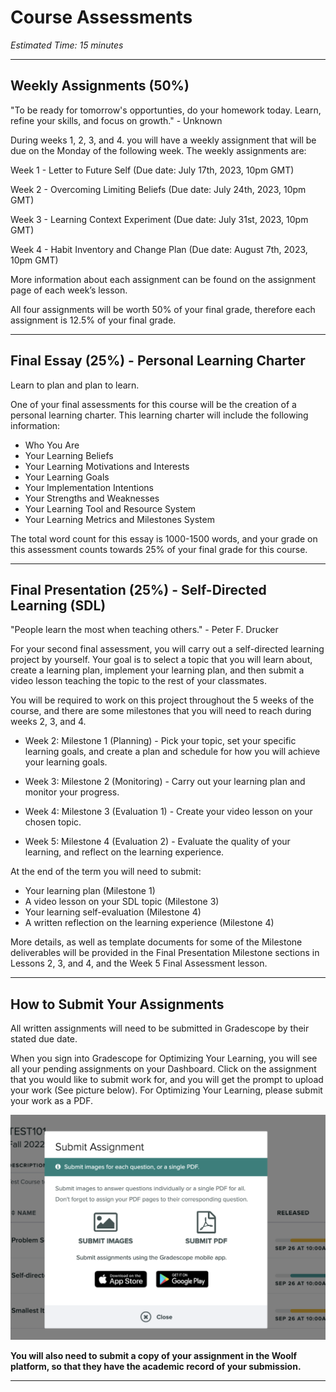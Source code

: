 # Course Assessments

*Estimated Time: 15 minutes*

---

## **Weekly Assignments (50%)**

<aside>
"To be ready for tomorrow's opportunties, do your homework today. Learn, refine your skills, and focus on growth." - Unknown
</aside>
 
During weeks 1, 2, 3, and 4. you will have a weekly assignment that will be due on the Monday of the following week. The weekly assignments are:

Week 1 - Letter to Future Self (Due date: July 17th, 2023, 10pm GMT)

Week 2 - Overcoming Limiting Beliefs (Due date: July 24th, 2023, 10pm GMT)

Week 3 - Learning Context Experiment (Due date: July 31st, 2023, 10pm GMT)

Week 4 - Habit Inventory and Change Plan (Due date: August 7th, 2023, 10pm GMT)

More information about each assignment can be found on the assignment page of each week’s lesson.

All four assignments will be worth 50% of your final grade, therefore each assignment is 12.5% of your final grade. 

---

## **Final Essay (25%) - Personal Learning Charter**

<aside>
Learn to plan and plan to learn.
</aside>

One of your final assessments for this course will be the creation of a personal learning charter. This learning charter will include the following information: 

- Who You Are
- Your Learning Beliefs
- Your Learning Motivations and Interests
- Your Learning Goals
- Your Implementation Intentions
- Your Strengths and Weaknesses
- Your Learning Tool and Resource System 
- Your Learning Metrics and Milestones System

The total word count for this essay is 1000-1500 words, and your grade on this assessment counts towards 25% of your final grade for this course.

---

## **Final Presentation (25%) - Self-Directed Learning (SDL)**

<aside>
"People learn the most when teaching others." - Peter F. Drucker
</aside>

For your second final assessment, you will carry out a self-directed learning project by yourself. Your goal is to select a topic that you will learn about, create a learning plan, implement your learning plan, and then submit a video lesson teaching the topic to the rest of your classmates. 

You will be required to work on this project throughout the 5 weeks of the course, and there are some milestones that you will need to reach during weeks 2, 3, and 4.

- Week 2: Milestone 1 (Planning) -  Pick your topic, set your specific learning goals, and create a plan and schedule for how you will achieve your learning goals.

- Week 3: Milestone 2 (Monitoring) - Carry out your learning plan and monitor your progress.

- Week 4: Milestone 3 (Evaluation 1) - Create your video lesson on your chosen topic.

- Week 5: Milestone 4 (Evaluation 2) - Evaluate the quality of your learning, and reflect on the learning experience.

At the end of the term you will need to submit:

- Your learning plan (Milestone 1)
- A video lesson on your SDL topic (Milestone 3)
- Your learning self-evaluation (Milestone 4)
- A written reflection on the learning experience (Milestone 4)

More details, as well as template documents for some of the Milestone deliverables will be provided in the Final Presentation Milestone sections in Lessons 2, 3, and 4, and the Week 5 Final Assessment lesson.

---

## How to Submit Your Assignments

All written assignments will need to be submitted in Gradescope by their stated due date. 

When you sign into Gradescope for Optimizing Your Learning, you will see all your pending assignments on your Dashboard. Click on the assignment that you would like to submit work for, and you will get the prompt to upload your work (See picture below). For Optimizing Your Learning, please submit your work as a PDF. 

![gradescope](./Gradescope.png)

**You will also need to submit a copy of your assignment in the Woolf platform, so that they have the academic record of your submission.**

---
